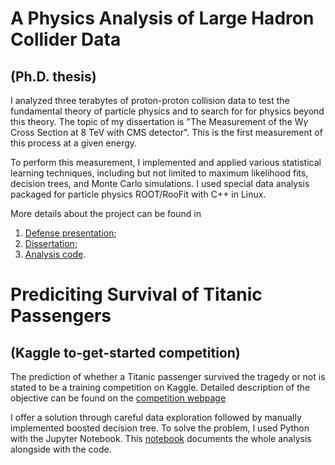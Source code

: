 # A Physics Analysis of Large Hadron Collider Data
## (Ph.D. thesis)

I analyzed three terabytes of proton-proton collision data to test the fundamental theory of particle physics and to search for for physics beyond this theory. The topic of my dissertation is "The Measurement of the W$\gamma$ Cross Section at 8 TeV with CMS detector". This is the first measurement of this process at a given energy.

To perform this measurement, I implemented and applied various statistical learning techniques, including but not limited to maximum likelihood fits, decision trees, and Monte Carlo simulations. I used special data analysis packaged for particle physics ROOT/RooFit with C++ in Linux.

More details about the project can be found in

1. [Defense presentation](https://github.com/eavdeeva/ThesisTextWg/blob/master/nuthesis/examples/presentation_main.pdf);
2. [Dissertation](https://github.com/eavdeeva/ThesisTextWg/blob/master/nuthesis/examples/nuthesis.pdf);
3. [Analysis code](https://github.com/eavdeeva/usercode/tree/master/WGammaAnalysis).

# Prediciting Survival of Titanic Passengers
## (Kaggle to-get-started competition)

The prediction of whether a Titanic passenger survived the tragedy or not is stated to be a training competition on Kaggle. Detailed description of the objective can be found on the [competition webpage](https://www.kaggle.com/c/titanic)

I offer a solution through careful data exploration followed by manually implemented boosted decision tree. To solve the problem, I used Python with the Jupyter Notebook. This
[notebook](https://www.kaggle.com/eavdeeva/titanic-part-1-look-count-classify) documents the whole analysis alongside with the code.
